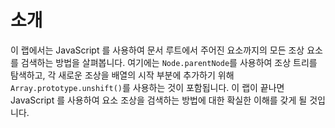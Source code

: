 # 소개

이 랩에서는 JavaScript 를 사용하여 문서 루트에서 주어진 요소까지의 모든 조상 요소를 검색하는 방법을 살펴봅니다. 여기에는 `Node.parentNode`를 사용하여 조상 트리를 탐색하고, 각 새로운 조상을 배열의 시작 부분에 추가하기 위해 `Array.prototype.unshift()`를 사용하는 것이 포함됩니다. 이 랩이 끝나면 JavaScript 를 사용하여 요소 조상을 검색하는 방법에 대한 확실한 이해를 갖게 될 것입니다.
